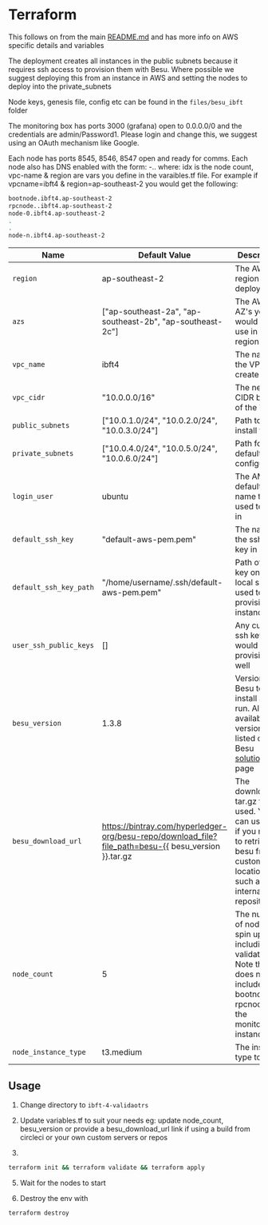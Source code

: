  
# Terraform

This follows on from the main [README.md](../README.md) and has more info on AWS specific details and variables

The deployment creates all instances in the public subnets because it requires ssh access to provision them with Besu. Where possible we suggest deploying this from an instance in AWS and setting the nodes to deploy into the private_subnets

Node keys, genesis file, config etc can be found in the `files/besu_ibft` folder 

The monitoring box has ports 3000 (grafana) open to 0.0.0.0/0 and the credentials are admin/Password1. Please login and change this, we suggest using an OAuth mechanism like Google.

Each node has ports 8545, 8546, 8547 open and ready for comms. Each node also has DNS enabled with the form:
<node>-<idx>.<vpc-name>.<region>
where:
idx is the node count, vpc-name & region are vars you define in the varaibles.tf file.
For example if vpcname=ibft4 & region=ap-southeast-2 you would get the following:
```bash
bootnode.ibft4.ap-southeast-2
rpcnode..ibft4.ap-southeast-2
node-0.ibft4.ap-southeast-2
.
.
node-n.ibft4.ap-southeast-2
```

| Name           | Default Value | Description                        |
| -------------- | ------------- | -----------------------------------|
| `region` | ap-southeast-2 | The AWS region you're deploying to |
| `azs` | ["ap-southeast-2a", "ap-southeast-2b", "ap-southeast-2c"] |  The AWS AZ's you would like to use in that region |
| `vpc_name` | ibft4 | The name of the VPC to create |
| `vpc_cidr` | "10.0.0.0/16" | The network CIDR block of the VPC |
| `public_subnets` | ["10.0.1.0/24", "10.0.2.0/24", "10.0.3.0/24"] | Path to install to  |
| `private_subnets` | ["10.0.4.0/24", "10.0.5.0/24", "10.0.6.0/24"] | Path for default configuration |
| `login_user` | ubuntu | The AMI's default user name that is used to ssh in  |
| `default_ssh_key` | "default-aws-pem.pem" | The name of the ssh pem key in AWS |
| `default_ssh_key_path` | "/home/username/.ssh/default-aws-pem.pem" | Path of that key on your local system, used to provision the instance |
| `user_ssh_public_keys` | [] | Any custom ssh keys you would like to provision as well  |
| `besu_version` | 1.3.8 | Version of Besu to install and run. All available versions are listed on our Besu [solutions](https://pegasys.tech/solutions/hyperledger-besu/) page |
| `besu_download_url` | https://bintray.com/hyperledger-org/besu-repo/download_file?file_path=besu-{{ besu_version }}.tar.gz | The download tar.gz file used. You can use this if you need to retrieve besu from a custom location such as an internal repository. |
| `node_count` | 5 | The number of nodes to spin up including the validators. Note this does not include the bootnode, rpcnode or the monitoring instances |
| `node_instance_type` | t3.medium | The instance type to use |



## Usage

1. Change directory to `ibft-4-validaotrs`

2. Update variables.tf to suit your needs
eg: update node_count, besu_version or provide a besu_download_url link if using a build from circleci or your own custom servers or repos

3. 
```bash
terraform init && terraform validate && terraform apply
```

5. Wait for the nodes to start



6. Destroy the env with 
```bash
terraform destroy
```
